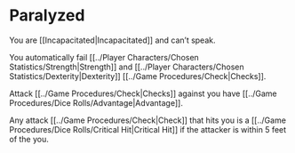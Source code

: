 # Paralyzed

You are [[Incapacitated\|Incapacitated]] and can’t speak.

You automatically fail [[../Player Characters/Chosen Statistics/Strength\|Strength]] and [[../Player Characters/Chosen Statistics/Dexterity\|Dexterity]] [[../Game Procedures/Check\|Checks]].

Attack [[../Game Procedures/Check\|Checks]] against you have [[../Game Procedures/Dice Rolls/Advantage|Advantage]].

Any attack [[../Game Procedures/Check\|Check]] that hits you is a [[../Game Procedures/Dice Rolls/Critical Hit|Critical Hit]] if the attacker is within 5 feet of the you.